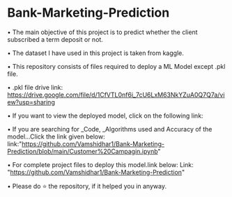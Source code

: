 # Bank-Marketing-Prediction

• The main objective of this project is to predict whether the client subscribed a term deposit or not.

• The dataset I have used in this project is taken from kaggle.

• This repository consists of files required to deploy a ML Model except .pkl file.

• .pkl file drive link: https://drive.google.com/file/d/1CfVTL0nf6i_7cU6LxM63NkYZuA0Q7Q7a/view?usp=sharing

• If you want to view the deployed model, click on the following link:

• If you are searching for _Code, _Algorithms used and Accuracy of the model...Click the link given below: link:"https://github.com/Vamshidhar1/Bank-Marketing-Prediction/blob/main/Customer%20Campagin.ipynb"

• For complete project files to deploy this model.link below: Link: "https://github.com/Vamshidhar1/Bank-Marketing-Prediction"

• Please do ⭐ the repository, if it helped you in anyway.
